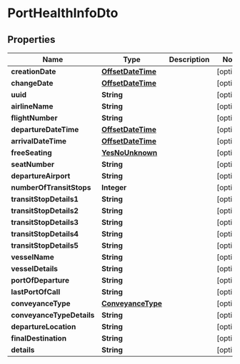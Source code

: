 # PortHealthInfoDto

## Properties
Name | Type | Description | Notes
------------ | ------------- | ------------- | -------------
**creationDate** | [**OffsetDateTime**](OffsetDateTime.md) |  |  [optional]
**changeDate** | [**OffsetDateTime**](OffsetDateTime.md) |  |  [optional]
**uuid** | **String** |  |  [optional]
**airlineName** | **String** |  |  [optional]
**flightNumber** | **String** |  |  [optional]
**departureDateTime** | [**OffsetDateTime**](OffsetDateTime.md) |  |  [optional]
**arrivalDateTime** | [**OffsetDateTime**](OffsetDateTime.md) |  |  [optional]
**freeSeating** | [**YesNoUnknown**](YesNoUnknown.md) |  |  [optional]
**seatNumber** | **String** |  |  [optional]
**departureAirport** | **String** |  |  [optional]
**numberOfTransitStops** | **Integer** |  |  [optional]
**transitStopDetails1** | **String** |  |  [optional]
**transitStopDetails2** | **String** |  |  [optional]
**transitStopDetails3** | **String** |  |  [optional]
**transitStopDetails4** | **String** |  |  [optional]
**transitStopDetails5** | **String** |  |  [optional]
**vesselName** | **String** |  |  [optional]
**vesselDetails** | **String** |  |  [optional]
**portOfDeparture** | **String** |  |  [optional]
**lastPortOfCall** | **String** |  |  [optional]
**conveyanceType** | [**ConveyanceType**](ConveyanceType.md) |  |  [optional]
**conveyanceTypeDetails** | **String** |  |  [optional]
**departureLocation** | **String** |  |  [optional]
**finalDestination** | **String** |  |  [optional]
**details** | **String** |  |  [optional]
